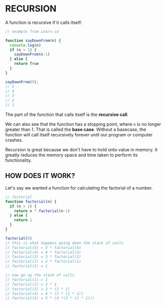 # RECURSION

A function is recursive if it calls itself:

```javascript
// example from Learn.co

function sayDownFrom(n) {
  console.log(n)
  if (n > 1) {
    sayDownFrom(n-1)
  } else {
    return True
  }
}

sayDownFrom(5);
// 5
// 4
// 3
// 2
// 1
```

The part of the function that calls itself is the **recursive call**.

We can also see that the function has a stopping point, where `n` is no longer greater than 1. That is called the **base case**. Without a basecase, the function will call itself recursively forever until our program or computer crashes.

Recursion is great because we don't have to hold onto value in memory. It greatly reduces the memory space and time taken to perform its functionality.

## HOW DOES IT WORK?

Let's say we wanted a function for calculating the factorial of a number. 

```javascript
// factorial
function factorial(n) {
  if (n > 1) {
    return n * factorial(n-1)
  } else {
    return 1
  }
}

factorial(5)
// this is what happens going down the stack of calls
// factorial(5) = 5 * factorial(4)
// factorial(4) = 4 * factorial(3)
// factorial(3) = 3 * factorial(2)
// factorial(2) = 2 * factorial(1)
// factorial(1) = 1

// now go up the stack of calls
// factorial(1) = 1
// factorial(2) = 2 * 1
// factorial(3) = 3 * (2 * 1)
// factorial(4) = 4 * (3 * (2 * 1))
// factorial(5) = 5 * (4 *(3 * (2 * 1)))
```